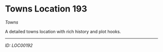 # Towns Location 193

*Towns*

A detailed towns location with rich history and plot hooks.

---
*ID: LOC00192*